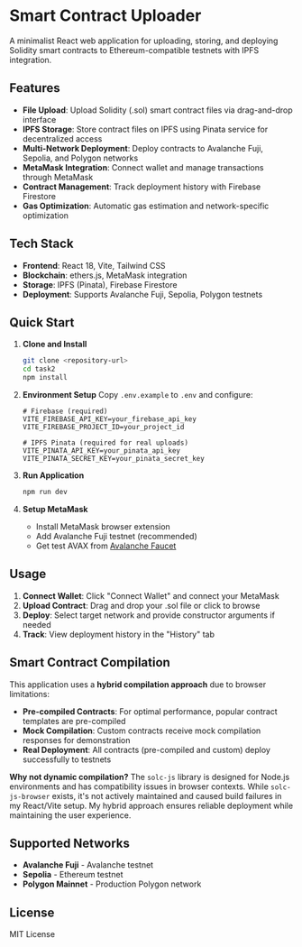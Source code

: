 # Smart Contract Uploader

A minimalist React web application for uploading, storing, and deploying Solidity smart contracts to Ethereum-compatible testnets with IPFS integration.

## Features

- **File Upload**: Upload Solidity (.sol) smart contract files via drag-and-drop interface
- **IPFS Storage**: Store contract files on IPFS using Pinata service for decentralized access
- **Multi-Network Deployment**: Deploy contracts to Avalanche Fuji, Sepolia, and Polygon networks
- **MetaMask Integration**: Connect wallet and manage transactions through MetaMask
- **Contract Management**: Track deployment history with Firebase Firestore
- **Gas Optimization**: Automatic gas estimation and network-specific optimization

## Tech Stack

- **Frontend**: React 18, Vite, Tailwind CSS
- **Blockchain**: ethers.js, MetaMask integration
- **Storage**: IPFS (Pinata), Firebase Firestore
- **Deployment**: Supports Avalanche Fuji, Sepolia, Polygon testnets

## Quick Start

1. **Clone and Install**
   ```bash
   git clone <repository-url>
   cd task2
   npm install
   ```

2. **Environment Setup**
   Copy `.env.example` to `.env` and configure:
   ```
   # Firebase (required)
   VITE_FIREBASE_API_KEY=your_firebase_api_key
   VITE_FIREBASE_PROJECT_ID=your_project_id
   
   # IPFS Pinata (required for real uploads)
   VITE_PINATA_API_KEY=your_pinata_api_key
   VITE_PINATA_SECRET_KEY=your_pinata_secret_key
   ```

3. **Run Application**
   ```bash
   npm run dev
   ```

4. **Setup MetaMask**
   - Install MetaMask browser extension
   - Add Avalanche Fuji testnet (recommended)
   - Get test AVAX from [Avalanche Faucet](https://core.app/tools/testnet-faucet/)

## Usage

1. **Connect Wallet**: Click "Connect Wallet" and connect your MetaMask
2. **Upload Contract**: Drag and drop your .sol file or click to browse
3. **Deploy**: Select target network and provide constructor arguments if needed
4. **Track**: View deployment history in the "History" tab

## Smart Contract Compilation

This application uses a **hybrid compilation approach** due to browser limitations:

- **Pre-compiled Contracts**: For optimal performance, popular contract templates are pre-compiled
- **Mock Compilation**: Custom contracts receive mock compilation responses for demonstration
- **Real Deployment**: All contracts (pre-compiled and custom) deploy successfully to testnets

**Why not dynamic compilation?**
The `solc-js` library is designed for Node.js environments and has compatibility issues in browser contexts. While `solc-js-browser` exists, it's not actively maintained and caused build failures in my React/Vite setup. My hybrid approach ensures reliable deployment while maintaining the user experience.

## Supported Networks

- **Avalanche Fuji** - Avalanche testnet
- **Sepolia** - Ethereum testnet  
- **Polygon Mainnet** - Production Polygon network

## License

MIT License
